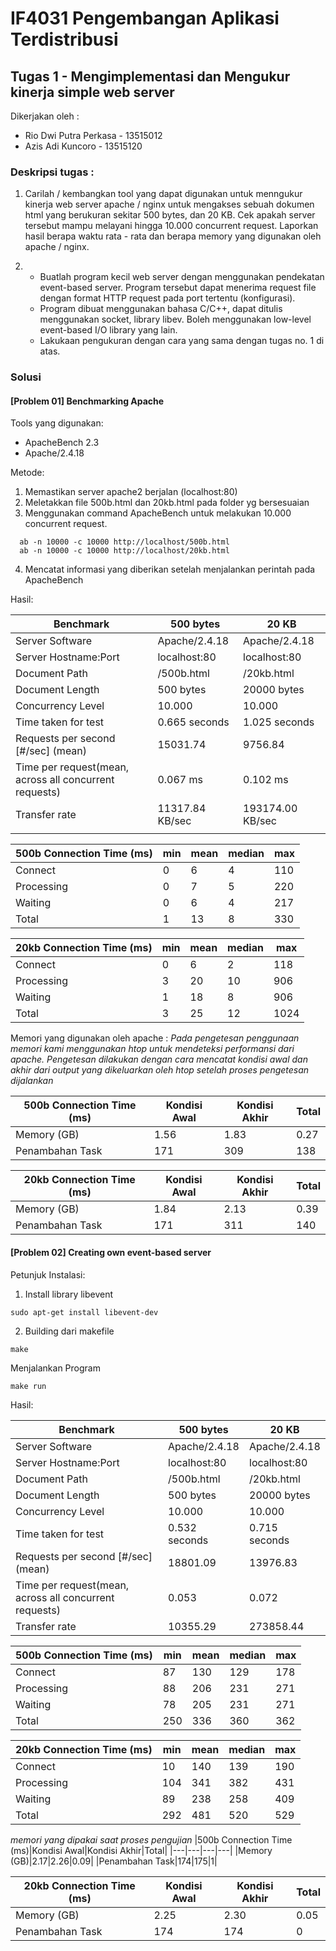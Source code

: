 # IF4031 Pengembangan Aplikasi Terdistribusi
## Tugas 1 - Mengimplementasi dan Mengukur kinerja simple web server

Dikerjakan oleh :
- Rio Dwi Putra Perkasa - 13515012
- Azis Adi Kuncoro - 13515120

### Deskripsi tugas : 

1. Carilah / kembangkan tool yang dapat digunakan untuk menngukur kinerja web server apache / nginx untuk mengakses sebuah dokumen html yang berukuran sekitar 500 bytes, dan 20 KB. Cek apakah server tersebut mampu melayani hingga 10.000 concurrent request. Laporkan hasil berapa waktu rata - rata dan berapa memory yang digunakan oleh apache / nginx.

2. - Buatlah program kecil web server dengan menggunakan pendekatan event-based server. Program tersebut dapat menerima request file dengan format HTTP request pada port tertentu (konfigurasi).
   - Program dibuat menggunakan bahasa C/C++, dapat ditulis menggunakan socket, library libev. Boleh menggunakan low-level event-based I/O library yang lain.
   - Lakukaan pengukuran dengan cara yang sama dengan tugas no. 1 di atas.

### Solusi

#### [Problem 01] Benchmarking Apache 
Tools yang digunakan: 
  - ApacheBench 2.3
  - Apache/2.4.18

Metode:
  1. Memastikan server apache2 berjalan (localhost:80)
  2. Meletakkan file 500b.html dan 20kb.html pada folder yg bersesuaian
  3. Menggunakan command ApacheBench untuk melakukan 10.000 concurrent request.
  ```
    ab -n 10000 -c 10000 http://localhost/500b.html
    ab -n 10000 -c 10000 http://localhost/20kb.html
  ```
  4. Mencatat informasi yang diberikan setelah menjalankan perintah pada ApacheBench

Hasil:

| Benchmark  |  500 bytes | 20 KB   |
|---|---|---|
|Server Software|Apache/2.4.18|Apache/2.4.18|
|Server Hostname:Port|localhost:80|localhost:80|
|Document Path|/500b.html|/20kb.html|
|Document Length|500 bytes|20000 bytes|
|Concurrency Level|10.000|10.000|
|Time taken for test| 0.665 seconds|1.025 seconds|
|Requests per second [#/sec] (mean)|15031.74|9756.84|
|Time per request(mean, across all concurrent requests)|0.067 ms|0.102 ms|
|Transfer rate|11317.84 KB/sec|193174.00 KB/sec|
| | | |


|500b Connection Time (ms)|min|mean|median|max|
|---|---|---|---|---|
|Connect|0|6|4|110|
|Processing|0|7|5|220|
|Waiting|0|6|4|217|
|Total|1|13|8|330|

|20kb Connection Time (ms)|min|mean|median|max|
|---|---|---|---|---|
|Connect|0|6|2|118|
|Processing|3|20|10|906|
|Waiting|1|18|8|906|
|Total|3|25|12|1024|

Memori yang digunakan oleh apache :
*Pada pengetesan penggunaan memori kami menggunakan htop untuk mendeteksi performansi dari apache. Pengetesan dilakukan dengan cara mencatat kondisi awal dan akhir dari output yang dikeluarkan oleh htop setelah proses pengetesan dijalankan*

|500b Connection Time (ms)|Kondisi Awal|Kondisi Akhir|Total|
|---|---|---|---|
|Memory (GB)|1.56|1.83|0.27|
|Penambahan Task|171|309|138|

|20kb Connection Time (ms)|Kondisi Awal|Kondisi Akhir|Total|
|---|---|---|---|
|Memory (GB)|1.84|2.13|0.39|
|Penambahan Task|171|311|140|





#### [Problem 02] Creating own event-based server

Petunjuk Instalasi:
1. Install library libevent
```
sudo apt-get install libevent-dev
```
2. Building dari makefile
```
make
```

Menjalankan Program
```
make run
```

Hasil:

| Benchmark  |  500 bytes | 20 KB   |
|---|---|---|
|Server Software|Apache/2.4.18|Apache/2.4.18|
|Server Hostname:Port|localhost:80|localhost:80|
|Document Path|/500b.html|/20kb.html|
|Document Length|500 bytes|20000 bytes|
|Concurrency Level|10.000|10.000|
|Time taken for test|0.532 seconds|0.715 seconds|
|Requests per second [#/sec] (mean)|18801.09|13976.83|
|Time per request(mean, across all concurrent requests)|0.053|0.072|
|Transfer rate|10355.29|273858.44|


|500b Connection Time (ms)|min|mean|median|max|
|---|---|---|---|---|
|Connect|87|130|129|178|
|Processing|88|206|231|271|
|Waiting|78|205|231|271|
|Total|250|336|360|362|

|20kb Connection Time (ms)|min|mean|median|max|
|---|---|---|---|---|
|Connect|10|140|139|190|
|Processing|104|341|382|431|
|Waiting|89|238|258|409|
|Total|292|481|520|529|

*memori yang dipakai saat proses pengujian*
|500b Connection Time (ms)|Kondisi Awal|Kondisi Akhir|Total|
|---|---|---|---|
|Memory (GB)|2.17|2.26|0.09|
|Penambahan Task|174|175|1|

|20kb Connection Time (ms)|Kondisi Awal|Kondisi Akhir|Total|
|---|---|---|---|
|Memory (GB)|2.25|2.30|0.05|
|Penambahan Task|174|174|0|
